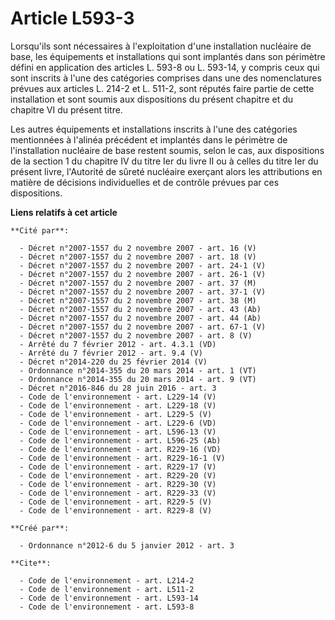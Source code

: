# Article L593-3

Lorsqu'ils sont nécessaires à l'exploitation d'une installation nucléaire de base, les équipements et installations qui sont
implantés dans son périmètre défini en application des articles L. 593-8 ou L. 593-14, y compris ceux qui sont inscrits à
l'une des catégories comprises dans une des nomenclatures prévues aux articles L. 214-2 et L. 511-2, sont réputés faire
partie de cette installation et sont soumis aux dispositions du présent chapitre et du chapitre VI du présent titre. 

Les autres équipements et installations inscrits à l'une des catégories mentionnées à l'alinéa précédent et implantés dans le
périmètre de l'installation nucléaire de base restent soumis, selon le cas, aux dispositions de la section 1 du chapitre IV
du titre Ier du livre II ou à celles du titre Ier du présent livre, l'Autorité de sûreté nucléaire exerçant alors les
attributions en matière de décisions individuelles et de contrôle prévues par ces dispositions.

**Liens relatifs à cet article**

	**Cité par**:

	  - Décret n°2007-1557 du 2 novembre 2007 - art. 16 (V)
	  - Décret n°2007-1557 du 2 novembre 2007 - art. 18 (V)
	  - Décret n°2007-1557 du 2 novembre 2007 - art. 24-1 (V)
	  - Décret n°2007-1557 du 2 novembre 2007 - art. 26-1 (V)
	  - Décret n°2007-1557 du 2 novembre 2007 - art. 37 (M)
	  - Décret n°2007-1557 du 2 novembre 2007 - art. 37-1 (V)
	  - Décret n°2007-1557 du 2 novembre 2007 - art. 38 (M)
	  - Décret n°2007-1557 du 2 novembre 2007 - art. 43 (Ab)
	  - Décret n°2007-1557 du 2 novembre 2007 - art. 44 (Ab)
	  - Décret n°2007-1557 du 2 novembre 2007 - art. 67-1 (V)
	  - Décret n°2007-1557 du 2 novembre 2007 - art. 8 (V)
	  - Arrêté du 7 février 2012 - art. 4.3.1 (VD)
	  - Arrêté du 7 février 2012 - art. 9.4 (V)
	  - Décret n°2014-220 du 25 février 2014 (V)
	  - Ordonnance n°2014-355 du 20 mars 2014 - art. 1 (VT)
	  - Ordonnance n°2014-355 du 20 mars 2014 - art. 9 (VT)
	  - Décret n°2016-846 du 28 juin 2016 - art. 3
	  - Code de l'environnement - art. L229-14 (V)
	  - Code de l'environnement - art. L229-18 (V)
	  - Code de l'environnement - art. L229-5 (V)
	  - Code de l'environnement - art. L229-6 (VD)
	  - Code de l'environnement - art. L596-13 (V)
	  - Code de l'environnement - art. L596-25 (Ab)
	  - Code de l'environnement - art. R229-16 (VD)
	  - Code de l'environnement - art. R229-16-1 (V)
	  - Code de l'environnement - art. R229-17 (V)
	  - Code de l'environnement - art. R229-20 (V)
	  - Code de l'environnement - art. R229-30 (V)
	  - Code de l'environnement - art. R229-33 (V)
	  - Code de l'environnement - art. R229-5 (V)
	  - Code de l'environnement - art. R229-8 (V)

	**Créé par**:

	  - Ordonnance n°2012-6 du 5 janvier 2012 - art. 3

	**Cite**:

	  - Code de l'environnement - art. L214-2
	  - Code de l'environnement - art. L511-2
	  - Code de l'environnement - art. L593-14
	  - Code de l'environnement - art. L593-8

